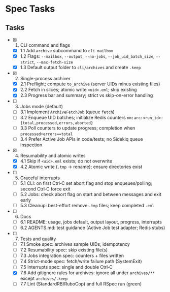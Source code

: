 # Spec Tasks

## Tasks

- [x] 1. CLI command and flags
  - [x] 1.1 Add `archive` subcommand to `cli mailbox`
  - [x] 1.2 Flags: `--mailbox`, `--output`, `--no-jobs`, `--job_uid_batch_size`, `--strict`, `--max-fetch-size`
  - [x] 1.3 Default output folder to `cli/archives` and create `.keep`

- [x] 2. Single-process archiver
  - [x] 2.1 Preflight; compute `to_archive` (server UIDs minus existing files)
  - [x] 2.2 Fetch in slices; atomic write `<uid>.eml`; skip existing
  - [x] 2.3 Progress bar and summary; strict vs skip-on-error handling

- [ ] 3. Jobs mode (default)
  - [ ] 3.1 Implement `ArchiveFetchJob` (queue `fetch`)
  - [ ] 3.2 Enqueue UID batches; initialize Redis counters `nm:arc:<run_id>:{total,processed,errors,aborted}`
  - [ ] 3.3 Poll counters to update progress; completion when `processed+errors==total`
  - [ ] 3.4 Prefer Active Job APIs in code/tests; no Sidekiq queue inspection

- [x] 4. Resumability and atomic writes
  - [x] 4.1 Skip if `<uid>.eml` exists; do not overwrite
  - [x] 4.2 Atomic write (`.tmp` → rename); ensure directories exist

- [ ] 5. Graceful interrupts
  - [ ] 5.1 CLI: on first Ctrl‑C set abort flag and stop enqueues/polling; second Ctrl‑C force exit
  - [ ] 5.2 Jobs: check abort flag on start and between messages and exit early
  - [ ] 5.3 Cleanup: best-effort remove `.tmp` files; keep completed `.eml`

- [ ] 6. Docs
  - [ ] 6.1 README: usage, jobs default, output layout, progress, interrupts
  - [ ] 6.2 AGENTS.md: test guidance (Active Job test adapter; Redis stubs)

- [ ] 7. Tests and quality
  - [ ] 7.1 Smoke spec: archives sample UIDs; idempotency
  - [ ] 7.2 Resumability spec: skip existing file(s)
  - [ ] 7.3 Jobs integration spec: counters + files written
  - [ ] 7.4 Strict-mode spec: fetch/write failure path (SystemExit)
  - [ ] 7.5 Interrupts spec: single and double Ctrl‑C
  - [x] 7.6 Add gitignore rules for archives: ignore all under `archives/**` except `archives/.keep`
  - [ ] 7.7 Lint (StandardRB/RuboCop) and full RSpec run (green)
